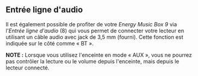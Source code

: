## Entrée ligne d'audio

Il est également possible de profiter de votre *Energy Music Box 9* via l'*Entrée ligne d'audio* (8) qui vous permet de connecter votre lecteur en utilisant un câble audio avec jack de 3,5 mm (fourni). Cette fonction est indiquée sur le côté comme « BT ». 

**NOTE :** Lorsque vous utilisez l'enceinte en mode « AUX », vous ne pourrez pas contrôler la lecture ou le volume depuis l'enceinte, mais depuis le lecteur connecté.
